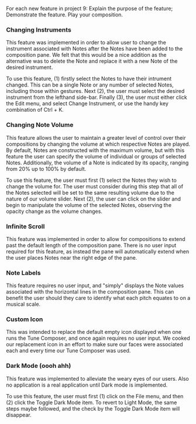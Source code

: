 For each new feature in project 9:
    Explain the purpose of the feature;
    Demonstrate the feature.
Play your composition.

### Changing Instruments

This feature was implemented in order to allow user to change the instrument associated with Notes after the Notes have been added to the composition pane. We felt that this would be a nice addition as the alternative was to delete the Note and replace it with a new Note of the desired instrument. 

To use this feature, (1) firstly select the Notes to have their intrument changed. This can be a single Note or any number of selected Notes, including those within gestures. Next (2), the user must select the desired instrument from the lefthand side-bar. Finally (3), the user must either click the Edit menu, and select Change Instrument, or use the handy key combination of Ctrl + K.

### Changing Note Volume

This feature allows the user to maintain a greater level of control over their compositions by changing the volume at which respective Notes are played. By default, Notes are constructed with the maximum volume, but with this feature the user can specify the volume of individual or groups of selected Notes. Additionally, the volume of a Note is indicated by its opacity, ranging from 20% up to 100% by default.

To use this feature, the user must first (1) select the Notes they wish to change the volume for. The user must consider during this step that all of the Notes selected will be set to the same resulting volume due to the nature of our volume slider. Next (2), the user can click on the slider and begin to manipulate the volume of the selected Notes, observing the opacity change as the volume changes.

### Infinite Scroll

This feature was implemented in order to allow for compositions to extend past the default length of the composition pane. There is no user input required for this feature, as instead the pane will automatically extend when the user places Notes near the right edge of the pane.

### Note Labels

This feature requires no user input, and "simply" displays the Note values associated with the horizontal lines in the composition pane. This can benefit the user should they care to identify what each pitch equates to on a musical scale.

### Custom Icon

This was intended to replace the default empty icon displayed when one runs the Tune Composer, and once again requires no user input. We cooked our replacement icon in an effort to make sure our faces were associated each and every time our Tune Composer was used.

### Dark Mode (oooh ahh)

This feature was implemented to alleviate the weary eyes of our users. Also no application is a real application until Dark mode is implemented.

To use this feature, the user must first (1) click on the File menu, and then (2) click the Toggle Dark Mode item. To revert to Light Mode, the same steps maybe followed, and the check by the Toggle Dark Mode item will disappear.
